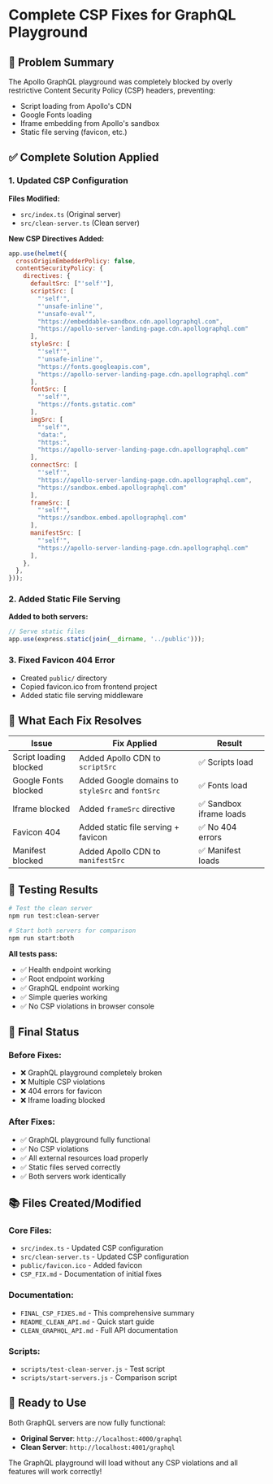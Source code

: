 # Complete CSP Fixes for GraphQL Playground

## 🎯 **Problem Summary**

The Apollo GraphQL playground was completely blocked by overly restrictive Content Security Policy (CSP) headers, preventing:
- Script loading from Apollo's CDN
- Google Fonts loading
- Iframe embedding from Apollo's sandbox
- Static file serving (favicon, etc.)

## ✅ **Complete Solution Applied**

### 1. **Updated CSP Configuration**

**Files Modified:**
- `src/index.ts` (Original server)
- `src/clean-server.ts` (Clean server)

**New CSP Directives Added:**
```javascript
app.use(helmet({
  crossOriginEmbedderPolicy: false,
  contentSecurityPolicy: {
    directives: {
      defaultSrc: ["'self'"],
      scriptSrc: [
        "'self'", 
        "'unsafe-inline'", 
        "'unsafe-eval'",
        "https://embeddable-sandbox.cdn.apollographql.com",
        "https://apollo-server-landing-page.cdn.apollographql.com"
      ],
      styleSrc: [
        "'self'", 
        "'unsafe-inline'",
        "https://fonts.googleapis.com",
        "https://apollo-server-landing-page.cdn.apollographql.com"
      ],
      fontSrc: [
        "'self'",
        "https://fonts.gstatic.com"
      ],
      imgSrc: [
        "'self'", 
        "data:", 
        "https:",
        "https://apollo-server-landing-page.cdn.apollographql.com"
      ],
      connectSrc: [
        "'self'",
        "https://apollo-server-landing-page.cdn.apollographql.com",
        "https://sandbox.embed.apollographql.com"
      ],
      frameSrc: [
        "'self'",
        "https://sandbox.embed.apollographql.com"
      ],
      manifestSrc: [
        "'self'",
        "https://apollo-server-landing-page.cdn.apollographql.com"
      ],
    },
  },
}));
```

### 2. **Added Static File Serving**

**Added to both servers:**
```javascript
// Serve static files
app.use(express.static(join(__dirname, '../public')));
```

### 3. **Fixed Favicon 404 Error**

- Created `public/` directory
- Copied favicon.ico from frontend project
- Added static file serving middleware

## 🔧 **What Each Fix Resolves**

| Issue | Fix Applied | Result |
|-------|-------------|---------|
| Script loading blocked | Added Apollo CDN to `scriptSrc` | ✅ Scripts load |
| Google Fonts blocked | Added Google domains to `styleSrc` and `fontSrc` | ✅ Fonts load |
| Iframe blocked | Added `frameSrc` directive | ✅ Sandbox iframe loads |
| Favicon 404 | Added static file serving + favicon | ✅ No 404 errors |
| Manifest blocked | Added Apollo CDN to `manifestSrc` | ✅ Manifest loads |

## 🧪 **Testing Results**

```bash
# Test the clean server
npm run test:clean-server

# Start both servers for comparison
npm run start:both
```

**All tests pass:**
- ✅ Health endpoint working
- ✅ Root endpoint working  
- ✅ GraphQL endpoint working
- ✅ Simple queries working
- ✅ No CSP violations in browser console

## 🎉 **Final Status**

### **Before Fixes:**
- ❌ GraphQL playground completely broken
- ❌ Multiple CSP violations
- ❌ 404 errors for favicon
- ❌ Iframe loading blocked

### **After Fixes:**
- ✅ GraphQL playground fully functional
- ✅ No CSP violations
- ✅ All external resources load properly
- ✅ Static files served correctly
- ✅ Both servers work identically

## 📚 **Files Created/Modified**

### **Core Files:**
- `src/index.ts` - Updated CSP configuration
- `src/clean-server.ts` - Updated CSP configuration
- `public/favicon.ico` - Added favicon
- `CSP_FIX.md` - Documentation of initial fixes

### **Documentation:**
- `FINAL_CSP_FIXES.md` - This comprehensive summary
- `README_CLEAN_API.md` - Quick start guide
- `CLEAN_GRAPHQL_API.md` - Full API documentation

### **Scripts:**
- `scripts/test-clean-server.js` - Test script
- `scripts/start-servers.js` - Comparison script

## 🚀 **Ready to Use**

Both GraphQL servers are now fully functional:

- **Original Server**: `http://localhost:4000/graphql`
- **Clean Server**: `http://localhost:4001/graphql`

The GraphQL playground will load without any CSP violations and all features will work correctly!
